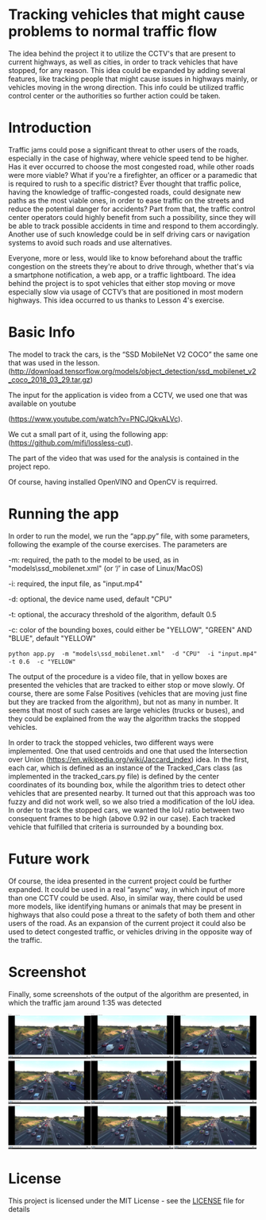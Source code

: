 # Tracking vehicles that might cause problems to normal traffic flow
The idea behind the project it to utilize the CCTV's that are present to current highways, as well as cities, in order to track vehicles that have stopped, for any reason. This idea could be expanded by adding several features, like tracking people that might cause issues in highways mainly, or vehicles moving in the wrong direction. This info could be utilized traffic control center or the authorities so further action could be taken.

# Introduction

Traffic jams could pose a significant threat to other users of the roads, especially in the case of highway, where vehicle speed tend to be higher. Has it ever occurred to choose the most congested road, while other roads were more viable? What if you're a firefighter, an officer or a paramedic that is required to rush to a specific district? Ever thought that traffic police, having the knowledge of traffic-congested roads, could designate new paths as the most viable ones, in order to ease traffic on the streets and reduce the potential danger for accidents? Part from that, the traffic control center operators could highly benefit from such a possibility, since they will be able to track possible accidents in time and respond to them accordingly. Another use of such knowledge could be in self driving cars or navigation systems to avoid such roads and use alternatives.

Everyone, more or less, would like to know beforehand about the traffic congestion on the streets they're about to drive through, whether that's via a smartphone notification, a web app, or a traffic lightboard. The idea behind the project is to spot vehicles that either stop moving or move especially slow via usage of CCTV’s that are positioned in most modern highways. This idea occurred to us thanks to Lesson 4's exercise. 

# Basic Info

The model to track the cars, is the “SSD MobileNet V2 COCO” the same one that was used in the lesson.
(http://download.tensorflow.org/models/object_detection/ssd_mobilenet_v2_coco_2018_03_29.tar.gz) 
 
The input for the application is video from a CCTV, we used one that was available on youtube 

(https://www.youtube.com/watch?v=PNCJQkvALVc). 

We cut a small part of it, using the following app: 
(https://github.com/mifi/lossless-cut). 

The part of the video that was used for the analysis is contained in the project repo.

Of course, having installed OpenVINO and OpenCV is requirred.

# Running the app

In order to run the model, we run the “app.py” file, with some parameters, following the example of the course exercises. The parameters are

-m: required, the path to the model to be used, as in "models\ssd_mobilenet.xml" (or ‘/’ in case of Linux/MacOS)

-i: required, the input file, as "input.mp4"  

-d: optional, the device name used, default "CPU"  

-t: optional, the accuracy threshold of the algorithm, default 0.5  

-c: color of the bounding boxes, could either be "YELLOW", "GREEN" AND "BLUE", default "YELLOW"

```
python app.py  -m "models\ssd_mobilenet.xml"  -d "CPU"  -i "input.mp4"  -t 0.6  -c "YELLOW"
```

The output of the procedure is a video file, that in yellow boxes are presented the vehicles that are tracked to either stop or move slowly. Of course, there are some False Positives (vehicles that are moving just fine but they are tracked from the algorithm), but not as many in number. It seems that most of such cases are large vehicles (trucks or buses), and they could be explained from the way the algorithm tracks the stopped vehicles.

In order to track the stopped vehicles, two different ways were implemented. One that used centroids and one that used the Intersection over Union (https://en.wikipedia.org/wiki/Jaccard_index) idea. In the first, each car, which is defined as an instance of the Tracked_Cars class (as implemented in the tracked_cars.py file) is defined by the center coordinates of its bounding box, while the algorithm tries to detect other vehicles that are presented nearby. It turned out that this approach was too fuzzy and did not work well, so we also tried a modification of the IoU idea. In order to track the stopped cars, we wanted the IoU ratio between two consequent frames to be high (above 0.92 in our case). Each tracked vehicle that fulfilled that criteria is surrounded by a bounding box.

# Future work

Of course, the idea presented in the current project could be further expanded. It could be used in a real “async” way, in which input of more than one CCTV could be used. Also, in similar way, there could be used more models, like identifying humans or animals that may be present in highways that also could pose a threat to the safety of both them and other users of the road. As an expansion of the current project it could also be used to detect congested traffic, or vehicles driving in the opposite way of the traffic.

# Screenshot

Finally, some screenshots of the output of the algorithm are presented, in which the traffic jam around 1:35 was detected

![Screnshots](https://github.com/aaleksopoulos/openvino_project/blob/master/schreenshot.jpg)

# License

This project is licensed under the MIT License - see the [LICENSE](LICENSE) file for details
